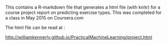 This contains a R-markdown file that generates a html file (with knitr) for a course project report on predicting exercise types.  This was completed for a class in May 2015 on Coursera.com

The html file can be read at :

http://williamkennerly.github.io/PracticalMachineLearning/project.html
